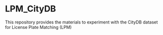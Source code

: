 # LPM_CityDB
This repository provides the materials to experiment with the CityDB dataset for License Plate Matching (LPM)
